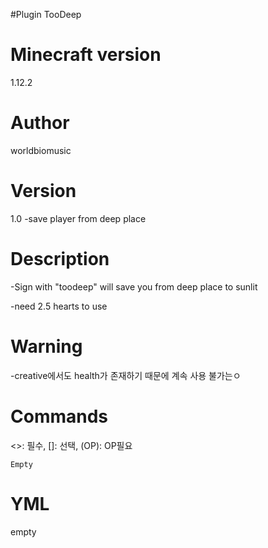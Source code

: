 #Plugin
TooDeep

# Minecraft version
1.12.2

# Author
worldbiomusic

# Version
1.0
-save player from deep place


# Description
-Sign with "toodeep" will save you from deep place to sunlit

-need 2.5 hearts to use

# Warning
-creative에서도 health가 존재하기 때문에 계속 사용 불가는ㅇ

# Commands
<>: 필수, 
[]: 선택,
(OP): OP필요

```
Empty
```

# YML
empty
